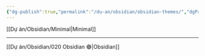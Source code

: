 ```yaml
---
{"dg-publish":true,"permalink":"/du-an/obsidian/obsidian-themes/","dgPassFrontmatter":true}
---
```


[[Dự án/Obsidian/Minimal\|Minimal]]

---
[[Dự án/Obsidian/020 Obsidian 🟣\|Obsidian]]